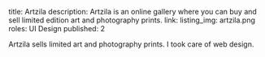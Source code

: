 title: Artzila
description: Artzila is an online gallery where you can buy and sell limited edition art and photography prints.
link:
listing_img: artzila.png
roles: UI Design
published: 2

Artzila sells limited art and photography prints. I took care of web design.
